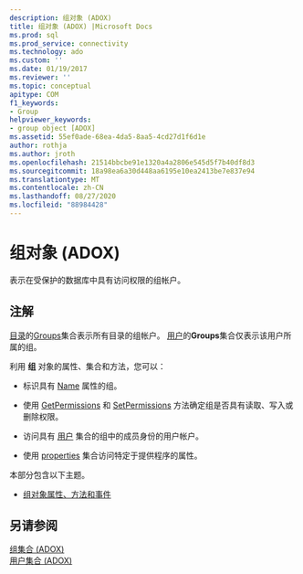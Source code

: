 ```yaml
---
description: 组对象 (ADOX)
title: 组对象 (ADOX) |Microsoft Docs
ms.prod: sql
ms.prod_service: connectivity
ms.technology: ado
ms.custom: ''
ms.date: 01/19/2017
ms.reviewer: ''
ms.topic: conceptual
apitype: COM
f1_keywords:
- Group
helpviewer_keywords:
- group object [ADOX]
ms.assetid: 55ef0ade-68ea-4da5-8aa5-4cd27d1f6d1e
author: rothja
ms.author: jroth
ms.openlocfilehash: 21514bbcbe91e1320a4a2806e545d5f7b40df8d3
ms.sourcegitcommit: 18a98ea6a30d448aa6195e10ea2413be7e837e94
ms.translationtype: MT
ms.contentlocale: zh-CN
ms.lasthandoff: 08/27/2020
ms.locfileid: "88984428"
---
```

# <a name="group-object-adox"></a>组对象 (ADOX)
表示在受保护的数据库中具有访问权限的组帐户。  
  
## <a name="remarks"></a>注解  
 [目录](./catalog-object-adox.md)的[Groups](./groups-collection-adox.md)集合表示所有目录的组帐户。 [用户](./user-object-adox.md)的**Groups**集合仅表示该用户所属的组。  
  
 利用 **组** 对象的属性、集合和方法，您可以：  
  
-   标识具有 [Name](./name-property-adox.md) 属性的组。  
  
-   使用 [GetPermissions](./getpermissions-method-adox.md) 和 [SetPermissions](./setpermissions-method-adox.md) 方法确定组是否具有读取、写入或删除权限。  
  
-   访问具有 [用户](./users-collection-adox.md) 集合的组中的成员身份的用户帐户。  
  
-   使用 [properties](../ado-api/properties-collection-ado.md) 集合访问特定于提供程序的属性。  
  
 本部分包含以下主题。  
  
-   [组对象属性、方法和事件](./group-object-properties-methods-and-events.md)  
  
## <a name="see-also"></a>另请参阅  
 [组集合 (ADOX) ](./groups-collection-adox.md)   
 [用户集合 (ADOX)](./users-collection-adox.md)